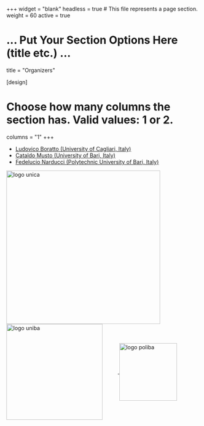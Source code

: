 +++
widget = "blank"
headless = true  # This file represents a page section.
weight = 60 
active = true

# ... Put Your Section Options Here (title etc.) ...
title = "Organizers"

[design]
  # Choose how many columns the section has. Valid values: 1 or 2.
  columns = "1"
+++
  
* [Ludovico Boratto (University of Cagliari, Italy)](https://www.ludovicoboratto.com/)
* [Cataldo Musto (University of Bari, Italy)](https://swap.di.uniba.it/members/musto.cataldo/)
* [Fedelucio Narducci (Polytechnic University of Bari, Italy)](https://sisinflab.poliba.it/people/fedelucio-narducci/)

<a href="https://en.unica.it/en" target="_blank" rel="noopener">
  <img src="https://recsys.acm.org/wp-content/uploads/2024/09/logo_unica.png" alt="logo unica" width="400" style="display: inline-block; vertical-align: middle; margin-right: 40px;" />
</a>

<a href="https://www.uniba.it/en" target="_blank" rel="noopener">
  <img src="https://recsys.acm.org/wp-content/uploads/2024/02/uniba.jpg" alt="logo uniba" width="250" style="display: inline-block; vertical-align: middle; margin-right: 40px;" />
</a>

<a href="http://www.en.poliba.it/" target="_blank" rel="noopener">
  <img src="https://recsys.acm.org/wp-content/uploads/2024/02/politecnico_di_bari.png" alt="logo poliba" width="150" style="display: inline-block; vertical-align: middle;" />
</a>